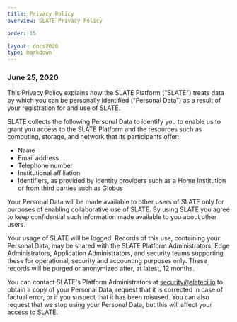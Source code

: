 ```yaml
---
title: Privacy Policy
overview: SLATE Privacy Policy

order: 15

layout: docs2020
type: markdown
---
```


### June 25, 2020

This Privacy Policy explains how the SLATE Platform ("SLATE") treats data by which you can be personally identified (“Personal Data”) as a result of your registration for and use of SLATE. 

SLATE collects the following Personal Data to identify you to enable us to grant you access to the SLATE Platform and the resources such as computing, storage, and network that its participants offer:

- Name
- Email address
- Telephone number
- Institutional affiliation
- Identifiers, as provided by identity providers such as a Home Institution or from third parties such as Globus

Your Personal Data will be made available to other users of SLATE only for purposes of enabling collaborative use of SLATE. By using SLATE you agree to keep confidential such information made available to you about other users. 

Your usage of SLATE will be logged. Records of this use, containing your Personal Data, may be shared with the SLATE Platform Administrators, Edge Administrators, Application Administrators, and security teams supporting these for operational, security and accounting purposes only. These records will be purged or anonymized after, at latest, 12 months.

You can contact SLATE's Platform Administrators at security@slateci.io to obtain a copy of your Personal Data, request that it is corrected in case of factual error, or if you suspect that it has been misused. You can also request that we stop using your Personal Data, but this will affect your access to SLATE. 
